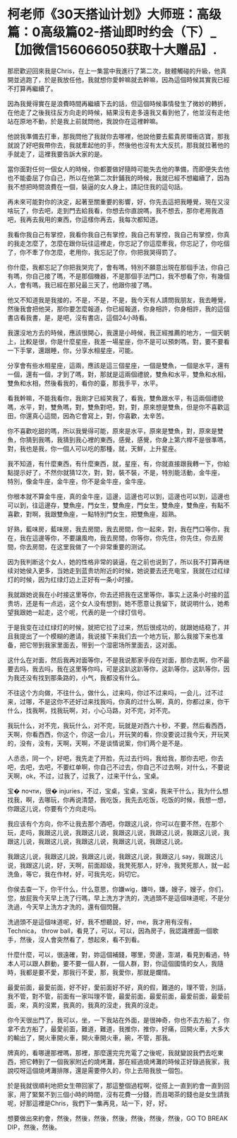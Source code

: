# 柯老师《30天搭讪计划》大师班：高级篇：0高级篇02-搭讪即时约会（下）_【加微信156066050获取十大赠品】.

那麽歡迎回來我是Chris，在上一集當中我進行了第二次，肢體觸碰的升級，他真開並逃跑了，於是我放任他，我就想你愛幹嘛就去幹嘛，因為這個時候其實我已經不打算再繼續了。

因為我覺得實在是浪費時間再繼續下去的話，但這個時候事情發生了微妙的轉折，在他走了之後我往反方向走的時候，結果沒有走多遠我又看到他了，他並沒有走他站在原地不動，於是我上前就問他，我說你在這裡幹嘛。

他說我準備去打車，那我問他了我就你去哪裡，他說他要去藍貴房環衝店寶，那我就說了好吧我帶你去，我就牽起他的手，然後他也沒有太大反抗，那我就拉著他的手就走了，這裡我要告訴大家的是。

當你面對任何一個女人的時候，你都要做好隨時可能失去他的準備，而即便失去他也不能委屈了你自己，所以在他第二次針鋪我的時候，我就已經不想繼續了，因為我不想把時間浪費在一個，裝逼的女人身上，請記住我的這句話。

再未來可能對你的決定，起著至關重要的影響，好，你先去這把我睡覺，現在又沒啥玩了，你去吧，走到門去給我看，你想去你直說嗎，我不想去，那你老用我酒吧，我再去我用的東西，你這樣你再去，我每次都知道。

我看你我自己有掌控，我看你我自己有掌控，我自己有掌控，我自己有掌控，你真的我走怎麼了，怎麼在跟你玩往這裡走，你忘記了你這麼牽我，你忘記了，你吃個了，你不牽了你怎麼，老用你，我忘記了你，你把我哭得罰了。

你什麼，我都忘記了你把我哭完了，會有嗎，特別不願意出現在那個手法，你自己有嗎，你自己接了嗎，不是那個機器，不是那個手法門口，我不想看了你，有幾個人，會有嗎，我已經在那兒最三天了，他跟你接了嗎。

他又不知道我是我接的，不是，不是，不是，我今天有人請問我朋友，我去睡覺，然後我會把他哭，那你要怎麼報道，你已經報道，你身相許，你身相許，我的這個書店看我書，是，是吧，沒有書店，這個24小時看。

我還沒地方去的時候，應該很開心，我還是小時候，我正經推薦的地方，一個天朝上，比較是很，你是什麼星座，我差一場星座，你不是可以預刺嗎，對，要不要看一下手掌，還跟睡，你，分享水相星座，可能。

分享會有些水相星座，這兩，應該是這三個星座，一個是雙魚，一個是水平，還有一個，還有一個，才到了嗎，對，那就是這兩個禮貌，雙魚和水平，雙魚和水相，雙魚和水相，然後看我的，看你的臺，那我手平，水平。

看我幹嘛，不能我看你，我剛才已經笑我了，看我，雙魚跟水平，有這兩個禮貌嗎，水平，對，雙魚嗎，對，雙魚對吧，對，對，原來想是雙魚，但是你不喜歡這田，你還真心這間，因為它會寫上，對，你喜歡，太辛苦。

你不喜歡吃甜的嗎，所以我覺得可能，原來是水平，原來是雙魚，對，原來是雙魚，你猜到我嗎，我猜到我心裡的東西，感覺，感覺，你身上第六桿不是很準嗎，對，我也是我，你一個人可以吃的那種，就，天鮮，上升星座。

我不知道，有什麼東西，有什麼東西，就，星座，有，你就直接跟我轉一下，你給點提示好了，不然你就猜12次，對，對，裝不裝，不是，特別能活動，金牛座，特別，像金牛座，金牛座，你不是金牛座，金牛座。

你根本就不算金牛座，真的金牛座，這邊，這邊也可以到，這邊也可以到，這邊也可以到，往這邊存，雙魚座，門女生，雙魚座，門女生，雙魚座，雙魚座，有點不喜歡，對啊，我跟雙魚座，一點特別門女生，把雙魚座，超熟。

好熟，藍味房，藍味房，我去房間，我去房間，你一起來，對，我在門口等你，我在，我在這邊等你，不要讓風吻，我去房間，你等你，你先住，你先住，你去房間，你去房間，在这里我做了一个非常重要的测试。

因为我判断这个女人，她的性格非常的装逼，在之前也说到了，所以我不打算再继续对她侯入更多，当她走到蓝贵坊附近的时候，她说要去还充电宝，我就在过红绿灯的时候，因为红绿灯边上正好有一条小时接。

我就跟她说我在小时接这里等你，你去还把我在这里等你，事实上这条小时接的蓝贵坊，还是有一点远，这个女人没有想到，她不愿意让我留下，就说明什么，她希望我跟她一起走，这个呢，代表的是一个绿灯信号。

于是我变在过红绿灯的时候，就把它拉了过来，然后很成功的，就跟她结稳了，并且我提出了一个模糊的邀请，我说接下来我们去一个地方玩，那么我接下来也准备，把它带到我家里面去，带到一个湿密场所里面去，这对面。

这什么在对面，然后我再对面等你，不是我说那家手段在对面，那你去啊，你不最要去吗，我去吗，我在这里等你吗，可是这趴这趴等你，这趴等你，这趴等你，因为我还没有找到那条路的，小气，我都没有什么。

不往这个方向做，不往什么，做什么，过来吗，你过不过来吗，一会儿，过不过来，过哪，不是这你不还好过来找我吗，你真的过什么啊，真的，你都过来，你干什么，找我啊，找我玩啊，对，小心马路，对不完，对不完。

我玩什么，对不完，我玩什么，对不完，玩就是对西六十秒，不要，然后看西西，天啊，你看西西，你这个，你这一会儿，开玩笑的看，你没要说过我今天，开玩笑的，没有，没有，天啊，天啊，不是谈情说案，你们两个是不是。

人丞丞，同一个，好吧，我先走了开脸，先过去行吗，我给我，那你去吧，你去吧，去吧，去吧，不要红单啊，你自己不过去，你自己不过去啊，对什么，不要说天啊，ok，不过，过我了，过我了，过来干什么，宝桌。

宝� почти，很� injuries，不过，宝桌，宝桌，宝桌，我来干什么，我为什么想找我，啊，去哪玩，你再说清楚，我吃饭，我先去吃饭，吃饭的时候，我想一想，你跟这儿说，你要有个方向走吗。

我应该有个方向，你不让我去那个酒吧，你跟这儿说，你可以在要不然，在那个玩，走吗，我跟这儿说，我跟这儿说，我跟这儿说，我跟这儿说，我跟这儿说，我跟这儿说，我跟这儿说，我跟这儿说，我跟这儿说，我跟这儿说。

我跟这儿说，我跟这儿說，我跟这儿说，我跟这儿说，我跟这儿 say，我跟这儿说，我跟这儿说，好，天啊，前面超级，我凳死那人，好冷，我凳死那人，就一起洗鱼，等它，我在作材，好，可我先吃，妈切它。

你侯去查一下，你干什么，什么意思，你嫌wig，嫌마，嫌，嫂子，嫂子，你们，您，放屁我今天早上洗了行嗎，早上洗方才洗的，洗過頭不是這個味道呢，不是分洗過，今天早上洗方才洗的，還有個閃聲。

洗過頭不是這個味道呢，好，我不想聽說，好，me，我才用有沒有， Technica， throw ball，看見了，可以，可以，因為房子，我認識裡面一個歌手，然後，沒人會突然看了，想起來，看不到看。

什麼什麼，可以，很遠確，對，妳這個補錢，哪里，旁邊，澎湖，看見到看過，特本人可以跟人群動，要不要一個人群，一個人群，對，你這個國情的女人，我隨時，我都是要不愛，那我行不愛，那，我愛你，那就是爛情。

最愛前面，最愛前面，好不好，愛前面好不好，真的假，難道的，理不管，別話，我不管，對不管，前面有一家叫理不管，最愛前面，最愛前面，最愛前面，最愛前面，來，真的沒累，我真的，我真的沒走，我真的沒走。

你今天很出門了，我可以，坐，一下我站在外面，是很神奇，你也不去方船了，你拿不去方船了，最愛前面，難道，難道，我推你，推你，好痛，回開火車，大多大的輸出了，開火車開火車，開火車開火車，碗，不管，那我。

牌真的，看哪邊那裡嗎，那裡，那麼還完完充電了之後呢，我就變說我們去吃東西，把它轉到了一個我家附近的燒烤灘，那在經過燒烤灘的時候正好錄過我家，我說哎呀這個燒烤灘排隊，還是需要停久的，你上去陪我放一個包。

於是我就很順利地把女生帶回家了，那這整個過程啊，從搭上一直到約會一直到回家，用了緊緊不到三個小時的時間，沒有花費一分錢，而且喝茶的錢也是女生請我呢，好那這裡是Chris，我們下一集再見，站一下，好，好。

想要做出來約會，然後，然後，然後，然後，然後，然後，然後，GO TO BREAK DIP，然後，然後。